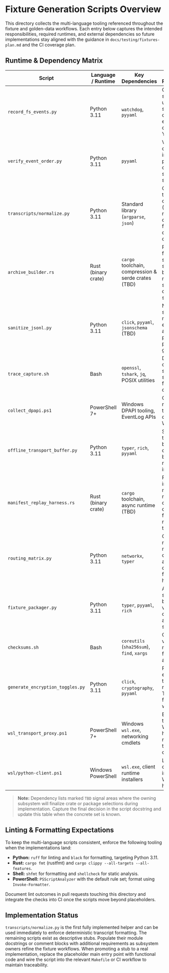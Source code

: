 # Fixture Generation Scripts Overview

This directory collects the multi-language tooling referenced throughout the fixture
and golden-data workflows. Each entry below captures the intended responsibilities,
required runtimes, and external dependencies so future implementations stay aligned
with the guidance in `docs/testing/fixtures-plan.md` and the CI coverage plan.

## Runtime & Dependency Matrix

| Script | Language / Runtime | Key Dependencies | Planned Responsibilities |
| --- | --- | --- | --- |
| `record_fs_events.py` | Python 3.11 | `watchdog`, `pyyaml` | Capture file system events using per-scenario configs and emit deterministic YAML traces. |
| `verify_event_order.py` | Python 3.11 | `pyyaml` | Validate ordering and integrity of previously captured file system event sequences. |
| `transcripts/normalize.py` | Python 3.11 | Standard library (`argparse`, `json`) | Canonicalize transcript captures (timestamp rounding, key ordering, formatting) for deterministic diffs. |
| `archive_builder.rs` | Rust (binary crate) | `cargo` toolchain, compression & serde crates (TBD) | Produce archive fixtures, scenario-specific bundles, and manifest streams for downstream sanitizers. |
| `sanitize_jsonl.py` | Python 3.11 | `click`, `pyyaml`, `jsonschema` (TBD) | Normalize and scrub JSONL manifests emitted by the archive builder prior to promotion to goldens. |
| `trace_capture.sh` | Bash | `openssl`, `tshark`, `jq`, POSIX utilities | Drive TLS/Noise capture sessions and stream traces to fixture directories. |
| `collect_dpapi.ps1` | PowerShell 7+ | Windows DPAPI tooling, EventLog APIs | Collect DPAPI recovery telemetry on domain-joined Windows hosts. |
| `offline_transport_buffer.py` | Python 3.11 | `typer`, `rich`, `pyyaml` | Simulate offline transport buffers, verify queue boundaries, and replay sessions into transcripts. |
| `manifest_replay_harness.rs` | Rust (binary crate) | `cargo` toolchain, async runtime (TBD) | Reproduce ingestion manifest replays with configurable delay profiles for deterministic regression testing. |
| `routing_matrix.py` | Python 3.11 | `networkx`, `typer` | Generate routing matrices, fan-out scenarios, and transcript data for federation harnesses. |
| `fixture_packager.py` | Python 3.11 | `typer`, `pyyaml`, `rich` | Assemble shared fixture bundles and validate schema compatibility across subsystems. |
| `checksums.sh` | Bash | `coreutils` (`sha256sum`), `find`, `xargs` | Generate and verify SHA-256 manifest files for large artifacts. |
| `generate_encryption_toggles.py` | Python 3.11 | `click`, `cryptography`, `pyyaml` | Produce encryption toggle datasets referenced by TLS and DPAPI fixture workflows. |
| `wsl_transport_proxy.ps1` | PowerShell 7+ | Windows `wsl.exe`, networking cmdlets | Bridge Windows transports into WSL for handshake replay and transcript capture. |
| `wsl/python-client.ps1` | Windows PowerShell | `wsl.exe`, client runtime installers | Launch Python client workflows inside WSL from Windows-hosted CI jobs. |

> **Note:** Dependency lists marked `TBD` signal areas where the owning subsystem will
> finalize crate or package selections during implementation. Capture the final decision
> in the script docstring and update this table when the concrete set is known.

## Linting & Formatting Expectations

To keep the multi-language scripts consistent, enforce the following tooling when the
implementations land:

- **Python:** `ruff` for linting and `black` for formatting, targeting Python 3.11.
- **Rust:** `cargo fmt` (rustfmt) and `cargo clippy --all-targets --all-features`.
- **Shell:** `shfmt` for formatting and `shellcheck` for static analysis.
- **PowerShell:** `PSScriptAnalyzer` with the default rule set; format using `Invoke-Formatter`.

Document lint outcomes in pull requests touching this directory and integrate the
checks into CI once the scripts move beyond placeholders.

## Implementation Status

`transcripts/normalize.py` is the first fully implemented helper and can be used
immediately to enforce deterministic transcript formatting. The remaining scripts
exist as descriptive stubs. Populate their module docstrings or comment blocks
with additional requirements as subsystem owners refine the fixture workflows.
When promoting a stub to a real implementation, replace the placeholder main
entry point with functional code and wire the script into the relevant
`Makefile` or CI workflow to maintain traceability.
